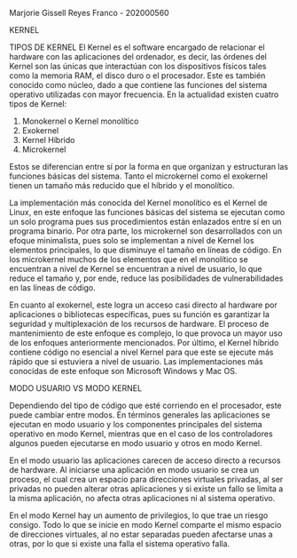 Marjorie Gissell Reyes Franco - 202000560

KERNEL

TIPOS DE KERNEL
El Kernel es el software encargado de relacionar el hardware con las aplicaciones del ordenador, es decir, las órdenes del Kernel son las únicas que interactúan con los dispositivos físicos tales como la memoria RAM, el disco duro o el procesador. Este es también conocido como núcleo, dado a que contiene las funciones del sistema operativo utilizadas con mayor frecuencia. En la actualidad existen cuatro tipos de Kernel:
1. Monokernel o Kernel monolítico
2. Exokernel
3. Kernel Híbrido
4. Microkernel
   
Estos se diferencian entre sí por la forma en que organizan y estructuran las funciones básicas del sistema. Tanto el microkernel como el exokernel tienen un tamaño más reducido que el híbrido y el monolítico.

La implementación más conocida del Kernel monolítico es el Kernel de Linux, en este enfoque las funciones básicas del sistema se ejecutan como un solo programa pues sus procedimientos están enlazados entre sí en un programa binario. Por otra parte, los microkernel son desarrollados con un efoque minimalista, pues solo se implementan a nivel de Kernel los elementos principales, lo que disminuye el tamaño en líneas de código. En los microkernel muchos de los elementos que en el monolítico se encuentran a nivel de Kernel se encuentran a nivel de usuario, lo que reduce el tamaño y, por ende, reduce las posibilidades de vulnerabilidades en las líneas de código.

En cuanto al exokernel, este logra un acceso casi directo al hardware por aplicaciones o bibliotecas específicas, pues su función es garantizar la seguridad y multiplexación de los recursos de hardware. El proceso de mantenimiento de este enfoque es complejo, lo que provoca un mayor uso de los enfoques anteriormente mencionados. Por último, el Kernel híbrido contiene código no esencial a nivel Kernel para que este se ejecute más rápido que si estuviera a nivel de usuario. Las implementaciones más conocidas de este enfoque son Microsoft Windows y Mac OS.

MODO USUARIO VS MODO KERNEL

Dependiendo del tipo de código que esté corriendo en el procesador, este puede cambiar entre modos. En términos generales las aplicaciones se ejecutan en modo usuario y los componentes principales del sistema operativo en modo Kernel, mientras que en el caso de los controladores algunos pueden ejecutarse en modo usuario y otros en modo Kernel.

En el modo usuario las aplicaciones carecen de acceso directo a recursos de hardware. Al iniciarse una aplicación en modo usuario se crea un proceso, el cual crea un espacio para direcciones virtuales privadas, al ser privadas no pueden alterar otras aplicaciones y si existe un fallo se limita a la misma aplicación, no afecta otras aplicaciones ni al sistema operativo.

En el modo Kernel hay un aumento de privilegios, lo que trae un riesgo consigo. Todo lo que se inicie en modo Kernel comparte el mismo espacio de direcciones virtuales, al no estar separadas pueden afectarse unas a otras, por lo que si existe una falla el sistema operativo falla.
